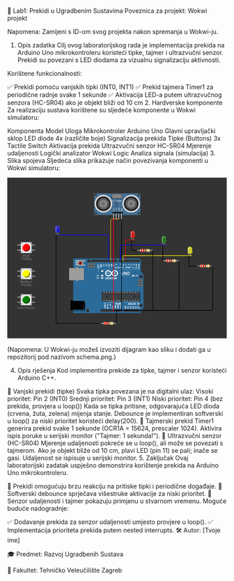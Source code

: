 📖 Lab1: Prekidi u Ugradbenim Sustavima
Poveznica za projekt: Wokwi projekt

Napomena: Zamijeni <umetni-ID-projekta> s ID-om svog projekta nakon spremanja u Wokwi-ju.

1. Opis zadatka
Cilj ovog laboratorijskog rada je implementacija prekida na Arduino Uno mikrokontroleru koristeći tipke, tajmer i ultrazvučni senzor. Prekidi su povezani s LED diodama za vizualnu signalizaciju aktivnosti.

Korištene funkcionalnosti:

✅ Prekidi pomoću vanjskih tipki (INT0, INT1)
✅ Prekid tajmera Timer1 za periodične radnje svake 1 sekunde
✅ Aktivacija LED-a putem ultrazvučnog senzora (HC-SR04) ako je objekt bliži od 10 cm
2. Hardverske komponente
Za realizaciju sustava korištene su sljedeće komponente u Wokwi simulatoru:

Komponenta	Model	Uloga
Mikrokontroler	Arduino Uno	Glavni upravljački sklop
LED diode	4x (različite boje)	Signalizacija prekida
Tipke (Buttons)	3x Tactile Switch	Aktivacija prekida
Ultrazvučni senzor	HC-SR04	Mjerenje udaljenosti
Logički analizator	Wokwi Logic	Analiza signala (simulacija)
3. Slika spojeva
Sljedeća slika prikazuje način povezivanja komponenti u Wokwi simulatoru:

![Arduino Setup](slika.png)


(Napomena: U Wokwi-ju možeš izvoziti dijagram kao sliku i dodati ga u repozitorij pod nazivom schema.png.)



4. Opis rješenja
Kod implementira prekide za tipke, tajmer i senzor koristeći Arduino C++.

📌 Vanjski prekidi (tipke)
Svaka tipka povezana je na digitalni ulaz:
Visoki prioritet: Pin 2 (INT0)
Srednji prioritet: Pin 3 (INT1)
Niski prioritet: Pin 4 (bez prekida, provjera u loop())
Kada se tipka pritisne, odgovarajuća LED dioda (crvena, žuta, zelena) mijenja stanje.
Debounce je implementiran softverski u loop() za niski prioritet koristeći delay(200).
📌 Tajmerski prekid
Timer1 generira prekid svake 1 sekunde (OCR1A = 15624, prescaler 1024).
Aktivira ispis poruke u serijski monitor ("Tajmer: 1 sekunda!").
📌 Ultrazvučni senzor (HC-SR04)
Mjerenje udaljenosti pokreće se u loop(), ali može se povezati s tajmerom.
Ako je objekt bliže od 10 cm, plavi LED (pin 11) se pali; inače se gasi.
Udaljenost se ispisuje u serijski monitor.
5. Zaključak
Ovaj laboratorijski zadatak uspješno demonstrira korištenje prekida na Arduino Uno mikrokontroleru.

🔹 Prekidi omogućuju brzu reakciju na pritiske tipki i periodične događaje.
🔹 Softverski debounce sprječava višestruke aktivacije za niski prioritet.
🔹 Senzor udaljenosti i tajmer pokazuju primjenu u stvarnom vremenu.
Moguće buduće nadogradnje:

✅ Dodavanje prekida za senzor udaljenosti umjesto provjere u loop().
✅ Implementacija prioriteta prekida putem nested interrupts.
🛠 Autor: [Tvoje ime]

🎓 Predmet: Razvoj Ugradbenih Sustava

🏫 Fakultet: Tehničko Veleučilište Zagreb
